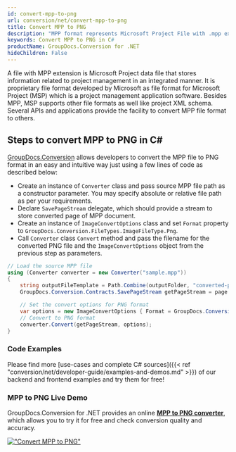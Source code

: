 ```yaml
---
id: convert-mpp-to-png
url: conversion/net/convert-mpp-to-png
title: Convert MPP to PNG
description: "MPP format represents Microsoft Project File with .mpp extension. Learn how to convert MPP to PNG file programmatically in C# language using GroupDocs.Conversion for .NET library."
keywords: Convert MPP to PNG in C#
productName: GroupDocs.Conversion for .NET
hideChildren: False
---
```


A file with MPP extension is Microsoft Project data file that stores information related to project management in an integrated manner. It is proprietary file format developed by Microsoft as file format for Microsoft Project (MSP) which is a project management application software. Besides MPP, MSP supports other file formats as well like project XML schema. Several APIs and applications provide the facility to convert MPP file format to others.

## Steps to convert MPP to PNG in C#

[GroupDocs.Conversion](https://products.groupdocs.com/conversion/net) allows developers to convert the MPP file to PNG format in an easy and intuitive way just using a few lines of code as described below:

* Create an instance of `Converter` class and pass source MPP file path as a constructor parameter. You may specify absolute or relative file path as per your requirements. 
* Declare `SavePageStream` delegate, which should provide a stream to store converted page of MPP document.
* Create an instance of `ImageConvertOptions` class and set `Format` property to `GroupDocs.Conversion.FileTypes.ImageFileType.Png`.
* Call `Converter` class `Convert` method and pass the filename for the converted PNG file and the `ImageConvertOptions` object from the previous step as parameters.

```csharp
// Load the source MPP file
using (Converter converter = new Converter("sample.mpp"))
{
    string outputFileTemplate = Path.Combine(outputFolder, "converted-page-{0}.png");
    GroupDocs.Conversion.Contracts.SavePageStream getPageStream = page => new FileStream(string.Format(outputFileTemplate, page), FileMode.Create);

    // Set the convert options for PNG format
    var options = new ImageConvertOptions { Format = GroupDocs.Conversion.FileTypes.ImageFileType.Png };   
    // Convert to PNG format
    converter.Convert(getPageStream, options);
}
```

### Code Examples

Please find more [use-cases and complete C# sources]({{< ref "conversion/net/developer-guide/examples-and-demos.md" >}}) of our backend and frontend examples and try them for free!

### MPP to PNG Live Demo

GroupDocs.Conversion for .NET provides an online [**MPP to PNG converter**](https://products.groupdocs.app/conversion/mpp-to-png), which allows you to try it for free and check conversion quality and accuracy.

[!["Convert MPP to PNG"](conversion/net/images/convert-to-png/convert-mpp-to-png.png)](https://products.groupdocs.app/conversion/mpp-to-png)